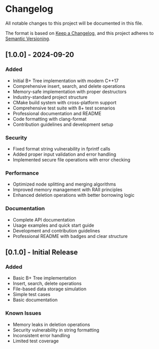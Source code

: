 # Changelog

All notable changes to this project will be documented in this file.

The format is based on [Keep a Changelog](https://keepachangelog.com/en/1.0.0/),
and this project adheres to [Semantic Versioning](https://semver.org/spec/v2.0.0.html).

## [1.0.0] - 2024-09-20

### Added
- Initial B+ Tree implementation with modern C++17
- Comprehensive insert, search, and delete operations
- Memory-safe implementation with proper destructors
- Industry-standard project structure
- CMake build system with cross-platform support
- Comprehensive test suite with 8+ test scenarios
- Professional documentation and README
- Code formatting with clang-format
- Contribution guidelines and development setup

### Security
- Fixed format string vulnerability in fprintf calls
- Added proper input validation and error handling
- Implemented secure file operations with error checking

### Performance
- Optimized node splitting and merging algorithms
- Improved memory management with RAII principles
- Enhanced deletion operations with better borrowing logic

### Documentation
- Complete API documentation
- Usage examples and quick start guide
- Development and contribution guidelines
- Professional README with badges and clear structure

## [0.1.0] - Initial Release

### Added
- Basic B+ Tree implementation
- Insert, search, delete operations
- File-based data storage simulation
- Simple test cases
- Basic documentation

### Known Issues
- Memory leaks in deletion operations
- Security vulnerability in string formatting
- Inconsistent error handling
- Limited test coverage